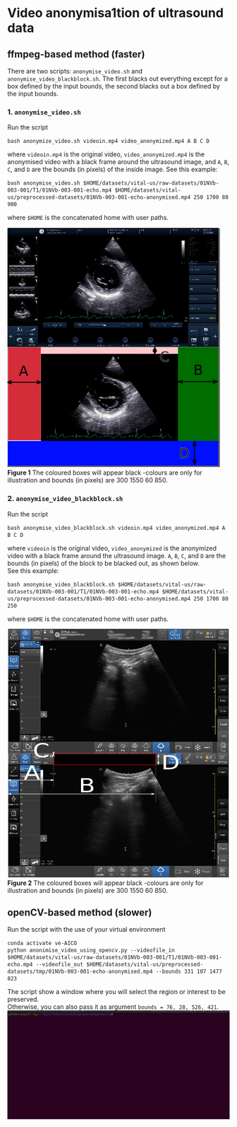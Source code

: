 # Video anonymisa1tion of ultrasound data

## ffmpeg-based method (faster)
There are two scripts: `anonymise_video.sh` and `anonymise_video_blackblock.sh`. 
The first blacks out everything except for a box defined by the input bounds, the second blacks out a box defined by the input bounds.

### 1. `anonymise_video.sh`   
Run the script
```
bash anonymize_video.sh videoin.mp4 video_anonymized.mp4 A B C D
```
where `videoin.mp4` is the original video, `video_anonymized.mp4` is the anonymised video with a black frame around the ultrasound image, and `A`, `B`, `C`, and `D` are the bounds (in pixels) of the inside image. 
See this example: 
```
bash anonymise_video.sh $HOME/datasets/vital-us/raw-datasets/01NVb-003-001/T1/01NVb-003-001-echo.mp4 $HOME/datasets/vital-us/preprocessed-datasets/01NVb-003-001-echo-anonymised.mp4 250 1700 80 900 
```
where `$HOME` is the concatenated  home with user paths. 
 
![usage image](../../docs/figures/ffmpeg.png)  
**Figure 1** The coloured boxes will appear black -colours are only for illustration and bounds (in pixels) are 300 1550 60 850. 

### 2. `anonymise_video_blackblock.sh`  
Run the script
```
bash anonymise_video_blackblock.sh videoin.mp4 video_anonymized.mp4 A B C D
```
where `videoin` is the original video, `video_anonymized` is the anonymized video with a black frame around the ultrasound image. 
`A`, `B`, `C`, and `D` are the bounds (in pixels) of the block to be blacked out, as shown below.   
See this example: 
```
bash anonymise_video_blackblock.sh $HOME/datasets/vital-us/raw-datasets/01NVb-003-001/T1/01NVb-003-001-echo.mp4 $HOME/datasets/vital-us/preprocessed-datasets/01NVb-003-001-echo-anonymised.mp4 250 1700 80 250 
```
where `$HOME` is the concatenated  home with user paths.

![usage image](../../docs/figures/ffmpeg2.png)  
**Figure 2** The coloured boxes will appear black -colours are only for illustration and bounds (in pixels) are 300 1550 60 850.

## openCV-based method (slower)
Run the script with the use of your virtual environment
``` 
conda activate ve-AICO
python anonimise_video_using_opencv.py --videofile_in $HOME/datasets/vital-us/raw-datasets/01NVb-003-001/T1/01NVb-003-001-echo.mp4 --videofile_out $HOME/datasets/vital-us/preprocessed-datasets/tmp/01NVb-003-001-echo-anonymised.mp4 --bounds 331 107 1477 823  
``` 
The script show a window where you will select the region or interest to be preserved.  
Otherwise, you can also pass it as argument `bounds = 76, 28, 526, 421`.   
![usage image](../../docs/figures/usage.gif)